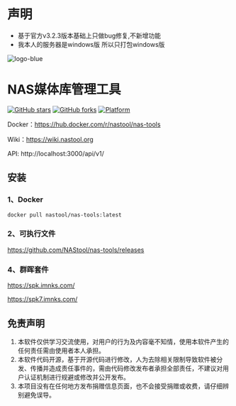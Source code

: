# 声明
- 基于官方v3.2.3版本基础上只做bug修复,不新增功能
- 我本人的服务器是windows版 所以只打包windows版


![logo-blue](https://user-images.githubusercontent.com/51039935/197520391-f35db354-6071-4c12-86ea-fc450f04bc85.png)
# NAS媒体库管理工具

[![GitHub stars](https://img.shields.io/github/stars/NAStool/nas-tools?style=plastic)](https://github.com/NAStool/nas-tools/stargazers)
[![GitHub forks](https://img.shields.io/github/forks/NAStool/nas-tools?style=plastic)](https://github.com/NAStool/nas-tools/network/members)
[![Platform](https://img.shields.io/badge/platform-amd64/arm64-pink?style=plastic)](https://hub.docker.com/r/nastool/nas-tools)


Docker：https://hub.docker.com/r/nastool/nas-tools

Wiki：https://wiki.nastool.org

API: http://localhost:3000/api/v1/


## 安装
### 1、Docker
```
docker pull nastool/nas-tools:latest
```

### 2、可执行文件

https://github.com/NAStool/nas-tools/releases

### 4、群晖套件

https://spk.imnks.com/

https://spk7.imnks.com/

## 免责声明
1) 本软件仅供学习交流使用，对用户的行为及内容毫不知情，使用本软件产生的任何责任需由使用者本人承担。
2) 本软件代码开源，基于开源代码进行修改，人为去除相关限制导致软件被分发、传播并造成责任事件的，需由代码修改发布者承担全部责任，不建议对用户认证机制进行规避或修改并公开发布。
3) 本项目没有在任何地方发布捐赠信息页面，也不会接受捐赠或收费，请仔细辨别避免误导。
